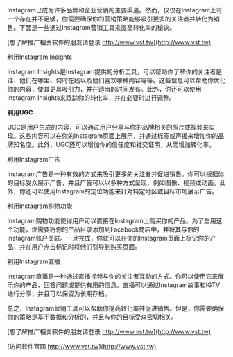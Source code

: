Instagram已成为许多品牌和企业营销的主要渠道。然而，仅仅在Instagram上有一个存在并不足够，你需要确保你的营销策略能够吸引更多的关注者并转化为销售。下面是一些通过Instagram营销工具来提高转化率的秘诀。

[想了解推广相关软件的朋友请登录 http://www.vst.tw](http://www.vst.tw)

利用Instagram Insights

Instagram Insights是Instagram提供的分析工具，可以帮助你了解你的关注者是谁、他们在哪里、何时在线以及他们喜欢哪种内容等等。这些信息可以帮助你优化你的内容，使其更具吸引力，并在适当的时间发布。此外，你还可以使用Instagram Insights来跟踪你的转化率，并在必要时进行调整。

**利用UGC**

UGC是用户生成的内容，可以通过用户分享与你的品牌相关的照片或视频来实现。这些内容可以在你的Instagram页面上展示，并通过标签或声援来增加你的品牌知名度。此外，UGC还可以增加你的信任度和社交证明，从而增加转化率。

利用Instagram广告

Instagram广告是一种有效的方式来吸引更多的关注者并促进销售。你可以根据你的目标受众展示广告，并且广告可以以多种方式呈现，例如图像、视频或动画。此外，你还可以使用Instagram的定位功能来针对特定地区或目标市场展示广告。

利用Instagram购物功能

Instagram购物功能使得用户可以直接在Instagram上购买你的产品。为了启用这个功能，你需要将你的产品目录添加到Facebook商店中，并将其与你的Instagram账户关联。一旦完成，你就可以在你的Instagram页面上标记你的产品，并在用户点击标记时将他们引导到购买页面。

利用Instagram直播

Instagram直播是一种通过直播视频与你的关注者互动的方式。你可以使用它来展示你的产品、回答问题或提供有用的信息。直播可以通过Instagram故事和IGTV进行分享，并且可以保留为长期存档。

总之，Instagram营销工具可以帮助你提高转化率并促进销售。但是，你需要确保你的策略是基于数据和分析的，并且与你的目标受众密切相关。

[想了解推广相关软件的朋友请登录 http://www.vst.tw](http://www.vst.tw)


[访问软件官网 http://www.vst.tw](http://www.vst.tw)
